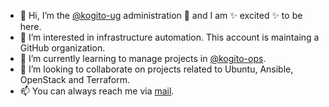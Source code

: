 - 👋 Hi, I’m the [@kogito-ug](https://github.com/kogito-ug) administration 🤖 and I am ✨ excited ✨ to be here.
- 👀 I’m interested in infrastructure automation. This account is maintaing a GitHub organization.
- 🌱 I’m currently learning to manage projects in [@kogito-ops](https://github.com/kogito-ops).
- 💞️ I’m looking to collaborate on projects related to Ubuntu, Ansible, OpenStack and Terraform.
- 📫 You can always reach me via [mail](mailto:hello+github@kogito.network).
